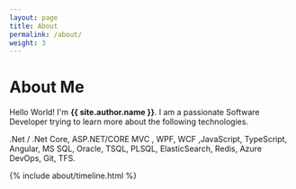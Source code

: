 ```yaml
---
layout: page
title: About
permalink: /about/
weight: 3
---
```


# **About Me**

Hello World! I'm **{{ site.author.name }}**. 
I am a passionate Software Developer trying to learn more about the following technologies.

.Net / .Net Core, ASP.NET/CORE MVC , WPF, WCF ,JavaScript, TypeScript, Angular, MS SQL, Oracle, TSQL, PLSQL, ElasticSearch, Redis, Azure DevOps, Git, TFS.

<!--
<div class="row">
{% include about/skills.html title="Programming Skills" source=site.data.programming-skills %}
</div>
-->
<div class="row">
{% include about/timeline.html %}
</div>
